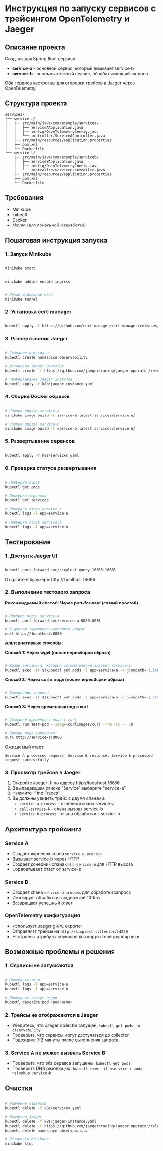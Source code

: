 # Инструкция по запуску сервисов с трейсингом OpenTelemetry и Jaeger

## Описание проекта

Созданы два Spring Boot сервиса:
- **service-a** - основной сервис, который вызывает service-b
- **service-b** - вспомогательный сервис, обрабатывающий запросы

Оба сервиса настроены для отправки трейсов в Jaeger через OpenTelemetry.

## Структура проекта

```
services/
├── service-a/
│   ├── src/main/java/com/example/servicea/
│   │   ├── ServiceAApplication.java
│   │   ├── config/OpenTelemetryConfig.java
│   │   └── controller/ServiceAController.java
│   ├── src/main/resources/application.properties
│   ├── pom.xml
│   └── Dockerfile
└── service-b/
    ├── src/main/java/com/example/serviceb/
    │   ├── ServiceBApplication.java
    │   ├── config/OpenTelemetryConfig.java
    │   └── controller/ServiceBController.java
    ├── src/main/resources/application.properties
    ├── pom.xml
    └── Dockerfile
```

## Требования

- Minikube
- kubectl
- Docker
- Maven (для локальной разработки)

## Пошаговая инструкция запуска

### 1. Запуск Minikube

```bash

minikube start
```

```bash

minikube addons enable ingress
```

```bash 

# Лучше отдельное окно
minikube tunnel
```
### 2. Установка cert-manager

```bash

kubectl apply -f https://github.com/cert-manager/cert-manager/releases/download/v1.13.3/cert-manager.yaml
```

### 3. Развертывание Jaeger

```bash

# Создание namespace
kubectl create namespace observability

# Установка Jaeger Operator
kubectl create -f https://github.com/jaegertracing/jaeger-operator/releases/download/v1.51.0/jaeger-operator.yaml -n observability

# Развертывание Jaeger instance
kubectl apply -f k8s/jaeger-instance.yaml
```

### 4. Сборка Docker образов

```bash

# Сборка образа service-a
minikube image build -t service-a:latest services/service-a/

# Сборка образа service-b
minikube image build -t service-b:latest services/service-b/
```

### 5. Развертывание сервисов

```bash

kubectl apply -f k8s/services.yaml
```

### 6. Проверка статуса развертывания

```bash

# Проверка подов
kubectl get pods

# Проверка сервисов
kubectl get services

# Проверка логов service-a
kubectl logs -l app=service-a

# Проверка логов service-b
kubectl logs -l app=service-b
```

## Тестирование

### 1. Доступ к Jaeger UI

```bash

kubectl port-forward svc/simplest-query 16686:16686
```

Откройте в браузере: http://localhost:16686

### 2. Выполнение тестового запроса

**Рекомендуемый способ: Через port-forward (самый простой)**
```bash

# Проброс порта service-a
kubectl port-forward svc/service-a 8080:8080

# В другом терминале выполните запрос
curl http://localhost:8080
```

**Альтернативные способы:**

**Способ 1: Через wget (после пересборки образа)**
```bash

# Вызов service-a, который автоматически вызовет service-b
kubectl exec -it $(kubectl get pods -l app=service-a -o jsonpath='{.items[0].metadata.name}') -- wget -qO- http://service-a:8080
```

**Способ 2: Через curl в поде (после пересборки образа)**
```bash

# Выполнение запроса
kubectl exec -it $(kubectl get pods -l app=service-a -o jsonpath='{.items[0].metadata.name}') -- curl http://service-a:8080
```

**Способ 3: Через временный под с curl**
```bash

# Создание временного пода с curl
kubectl run test-pod --image=curlimages/curl --rm -it -- sh

# Внутри пода выполните:
curl http://service-a:8080
```

Ожидаемый ответ:
```
Service A processed request. Service B response: Service B processed request successfully
```

### 3. Просмотр трейсов в Jaeger

1. Откройте Jaeger UI по адресу http://localhost:16686
2. В выпадающем списке "Service" выберите "service-a"
3. Нажмите "Find Traces"
4. Вы должны увидеть трейс с двумя спанами:
   - `service-a-process` - основной спана service-a
   - `call-service-b` - спана вызова service-b
   - `service-b-process` - спана обработки в service-b

## Архитектура трейсинга

### Service A
- Создает корневой спана `service-a-process`
- Вызывает service-b через HTTP
- Создает дочерний спана `call-service-b` для HTTP вызова
- Обрабатывает ответ от service-b

### Service B
- Создает спана `service-b-process` для обработки запроса
- Имитирует обработку с задержкой 100ms
- Возвращает успешный ответ

### OpenTelemetry конфигурация
- Использует Jaeger gRPC exporter
- Отправляет трейсы на `http://simplest-collector:14250`
- Настроены атрибуты сервисов для корректной группировки

## Возможные проблемы и решения

### 1. Сервисы не запускаются
```bash

# Проверьте логи
kubectl logs -l app=service-a
kubectl logs -l app=service-b

# Проверьте статус подов
kubectl describe pod <pod-name>
```

### 2. Трейсы не отображаются в Jaeger
- Убедитесь, что Jaeger collector запущен: `kubectl get pods -n observability`
- Проверьте, что сервисы могут достучаться до collector
- Подождите 1-2 минуты после выполнения запроса

### 3. Service A не может вызвать Service B
- Проверьте, что оба сервиса запущены: `kubectl get pods`
- Проверьте DNS резолюцию: `kubectl exec -it <service-a-pod> -- nslookup service-b`

## Очистка

```bash

# Удаление сервисов
kubectl delete -f k8s/services.yaml

# Удаление Jaeger
kubectl delete -f k8s/jaeger-instance.yaml
kubectl delete -f https://github.com/jaegertracing/jaeger-operator/releases/download/v1.51.0/jaeger-operator.yaml -n observability
kubectl delete namespace observability

# Остановка Minikube
minikube stop
```
